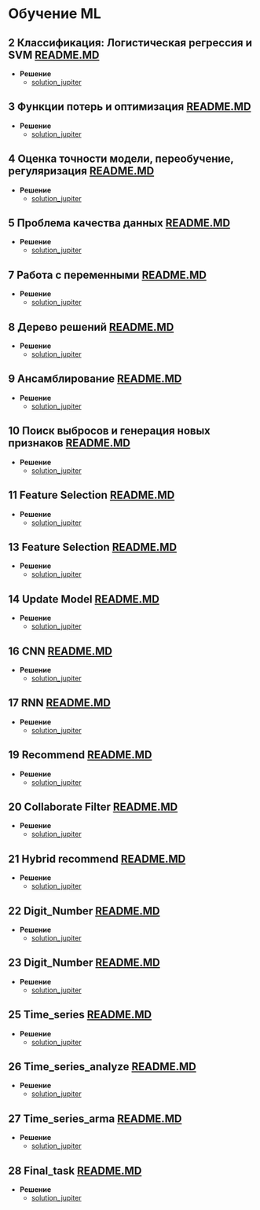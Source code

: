 # Обучение ML

## **2 Классификация: Логистическая регрессия и SVM** [README.MD](/task/2_logic_regression/README.MD)

* **Решение**
  * [solution_jupiter](task/2_logic_regression/2_logic_regression.ipynb)

## **3 Функции потерь и оптимизация**  [README.MD](/task/3_loss_function/README.MD)

* **Решение**
  * [solution_jupiter](task/3_loss_function/3_loss%20_function.ipynb)

## **4 Оценка точности модели, переобучение, регуляризация**  [README.MD](/task/4_Logres_affai/README.MD)

* **Решение**
  * [solution_jupiter](task/4_Logres_affai/4_Logres_affai.ipynb)

## **5 Проблема качества данных**  [README.MD](/task/5%20Problem_of_data_quality/README.MD)

* **Решение**
  * [solution_jupiter](task/5%20Problem_of_data_quality/lesson_5.ipynb)

## **7 Работа с переменными**  [README.MD](/task/7%20features/README.MD)

* **Решение**
  * [solution_jupiter](task/7%20features/7%20features.ipynb)

## **8 Дерево решений**  [README.MD](/task/8%20decision_trees/README.MD)

* **Решение**
  * [solution_jupiter](task/8%20decision_trees/8%20decision_trees.ipynb)

## **9 Ансамблирование**  [README.MD](/task/9%20ensamble/README.MD)

* **Решение**
  * [solution_jupiter](task/9%20ensamble/9%20ensamble.ipynb)

## **10 Поиск выбросов и генерация новых признаков**  [README.MD](task/10%20empty/README.MD)

* **Решение**
  * [solution_jupiter](task/10%20empty/10.ipynb)

## **11 Feature Selection**  [README.MD](task/11%20FutureSelection/README.MD)

* **Решение**
  * [solution_jupiter](task/11%20FutureSelection/11.ipynb)

## **13 Feature Selection**  [README.MD](task/13%20Claster/README.MD)

* **Решение**
  * [solution_jupiter](task/13%20Claster/13%20claster.ipynb)

## **14 Update Model**  [README.MD](task/14%20UpdateModel/README.MD)

* **Решение**
  * [solution_jupiter](task/14%20UpdateModel/14%20UpdateModel.ipynb)

## **16 CNN**   [README.MD](task/16_convolution_neural_network_CNN/README.MD)

* **Решение**
  * [solution_jupiter](task/16_convolution_neural_network_CNN/16_convolution_neural_network_CNN.ipynb)

## **17 RNN**   [README.MD](task/17_recurent_neural_network_RNN/README.MD)

* **Решение**
  * [solution_jupiter](task/17_recurent_neural_network_RNN/17_recurent_RNN.ipynb)

## **19 Recommend**  [README.MD](task/19_recommend_predict/README.MD)

* **Решение**
  * [solution_jupiter](task/19_recommend_predict/19_recommend_predict.ipynb)

## **20 Collaborate Filter** [README.MD](task/20_colaborare_filter/README.MD)

* **Решение**
  * [solution_jupiter](task/20_colaborare_filter/20_colaborate_filter.ipynb)

## **21 Hybrid recommend** [README.MD](task/21_hybrid_recommend/README.MD)

* **Решение**
  * [solution_jupiter](task/21_hybrid_recommend/21_hybrid_recommend.ipynb)

## **22 Digit_Number** [README.MD](task/22_compyter_vision/README.MD)

* **Решение**
  * [solution_jupiter](task/22_compyter_vision/002-digit.ipynb)
  
## **23 Digit_Number** [README.MD](task/23_compyter_vision_dog_cat/README.MD)

* **Решение**
  * [solution_jupiter](task/23_compyter_vision_dog_cat/006-dogs-vs-cats.ipynb)

## **25 Time_series** [README.MD](task/25_time_series/README.MD)

* **Решение**
  * [solution_jupiter](task/25_time_series/time_series.ipynb)

## **26 Time_series_analyze** [README.MD](task/26_time_series_analyze/README.MD)

* **Решение**
  * [solution_jupiter](task/26_time_series_analyze/time_series.ipynb)

## **27 Time_series_arma** [README.MD](task/27_time_series_arma/README.MDD)

* **Решение**
  * [solution_jupiter](task/27_time_series_arma/time_series.ipynb)

## **28 Final_task** [README.MD](task/28_final_task/README.MD)

* **Решение**
  * [solution_jupiter](task/28_final_task/retail.ipynb)